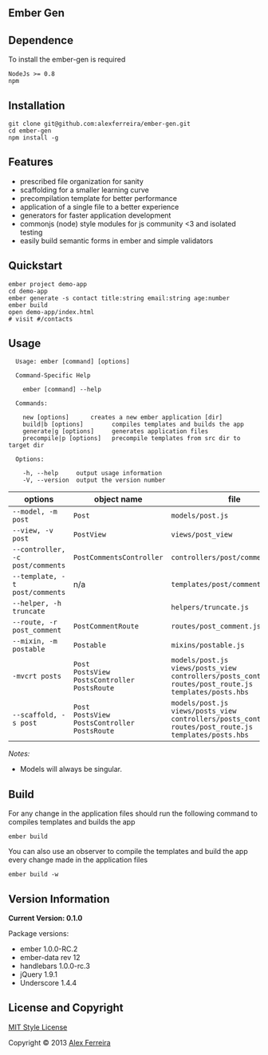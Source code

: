 Ember Gen
-----------

## Dependence

To install the ember-gen is required
```
NodeJs >= 0.8
npm
```

## Installation

```
git clone git@github.com:alexferreira/ember-gen.git
cd ember-gen
npm install -g
```

## Features

- prescribed file organization for sanity
- scaffolding for a smaller learning curve
- precompilation template for better performance
- application of a single file to a better experience
- generators for faster application development
- commonjs (node) style modules for js community <3 and isolated testing
- easily build semantic forms in ember and simple validators

## Quickstart

```
ember project demo-app
cd demo-app
ember generate -s contact title:string email:string age:number
ember build
open demo-app/index.html
# visit #/contacts
```

## Usage

```
  Usage: ember [command] [options]

  Command-Specific Help

    ember [command] --help

  Commands:

    new [options]      creates a new ember application [dir]
    build|b [options]        compiles templates and builds the app
    generate|g [options]     generates application files
    precompile|p [options]   precompile templates from src dir to target dir

  Options:

    -h, --help     output usage information
    -V, --version  output the version number
```

| options | object name | file |
| --------|-------------|------|
| `--model, -m post` | `Post` | `models/post.js` |
| `--view, -v post` | `PostView` | `views/post_view` |
| `--controller, -c post/comments` | `PostCommentsController` | `controllers/post/comments.js` |
| `--template, -t post/comments` | n/a | `templates/post/comments.hbs` |
|`--helper, -h truncate`  |     | `helpers/truncate.js`|
| `--route, -r post_comment` | `PostCommentRoute` | `routes/post_comment.js` |
| `--mixin, -m postable` | `Postable` | `mixins/postable.js` |
| `-mvcrt posts` | `Post` <br>`PostsView` <br>`PostsController` <br>`PostsRoute` | `models/post.js` <br>`views/posts_view` <br>`controllers/posts_controller.js` <br>`routes/post_route.js` <br>`templates/posts.hbs`|
| `--scaffold, -s post` | `Post` <br>`PostsView` <br>`PostsController` <br>`PostsRoute` | `models/post.js` <br>`views/posts_view` <br>`controllers/posts_controller.js` <br>`routes/post_route.js` <br>`templates/posts.hbs`|


_Notes:_

- Models will always be singular.

## Build
For any change in the application files should run the following command to compiles templates and builds the app

```
ember build 
```

You can also use an observer to compile the templates and build the app every change made in the application files

```
ember build -w
```

## Version Information

**Current Version: 0.1.0**

Package versions:

- ember 1.0.0-RC.2
- ember-data rev 12
- handlebars 1.0.0-rc.3
- jQuery 1.9.1
- Underscore 1.4.4

## License and Copyright

[MIT Style License](http://opensource.org/licenses/MIT)

Copyright &copy; 2013 [Alex Ferreira](http://www.alexferreira.eti.br)